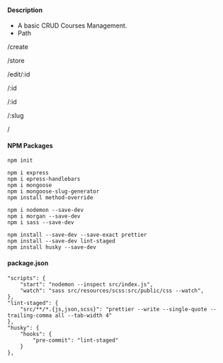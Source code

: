 #### Description
- A basic CRUD Courses Management.
- Path

/create

/store

/edit/:id

/:id

/:id

/:slug

/

#### NPM Packages

```
npm init

npm i express
npm i epress-handlebars
npm i mongoose
npm i mongoose-slug-generator
npm install method-override

npm i nodemon --save-dev
npm i morgan --save-dev
npm i sass --save-dev

npm install --save-dev --save-exact prettier
npm install --save-dev lint-staged
npm install husky --save-dev
```

#### package.json

```
"scripts": {
    "start": "nodemon --inspect src/index.js",
    "watch": "sass src/resources/scss:src/public/css --watch",
},
"lint-staged": {
    "src/**/*.{js,json,scss}": "prettier --write --single-quote --trailing-comma all --tab-width 4"
},
"husky": {
    "hooks": {
        "pre-commit": "lint-staged"
    }
},
```
